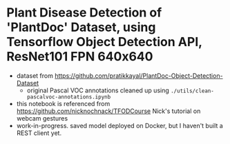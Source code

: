 # Plant Disease Detection of 'PlantDoc' Dataset, using Tensorflow Object Detection API, ResNet101 FPN 640x640
- dataset from https://github.com/pratikkayal/PlantDoc-Object-Detection-Dataset
  - original Pascal VOC annotations cleaned up using `./utils/clean-pascalvoc-annotations.ipynb`
- this notebook is referenced from https://github.com/nicknochnack/TFODCourse Nick's tutorial on webcam gestures
- work-in-progress. saved model deployed on Docker, but I haven't built a REST client yet.

